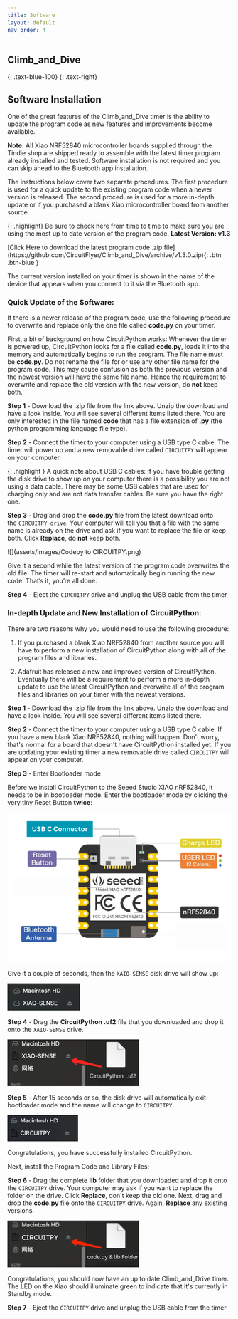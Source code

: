 ```yaml
---
title: Software
layout: default
nav_order: 4
---
```


## **Climb_and_Dive** ##
{: .text-blue-100}
{: .text-right}

## Software Installation ##

One of the great features of the Climb_and_Dive timer is the ability to update the program code as new features and improvements become available.

**Note:** All Xiao NRF52840 microcontroller boards supplied through the Tindie shop are shipped ready to assemble with the latest timer program already installed and tested.  Software installation is not required and you can skip ahead to the Bluetooth app installation.

The instructions below cover two separate procedures.  The first procedure is used for a quick update to the existing program code when a newer version is released.  The second procedure is used for a more in-depth update or if you purchased a blank Xiao microcontroller board from another source.

{: .highlight}
Be sure to check here from time to time to make sure you are using the most up to date version of the program code.  **Latest Version: v1.3**

<span class="fs-6">
[Click Here to download the latest program code .zip file](https://github.com/CircuitFlyer/Climb_and_Dive/archive/v1.3.0.zip){: .btn .btn-blue }
</span>

The current version installed on your timer is shown in the name of the device that appears when you connect to it via the Bluetooth app.

### Quick Update of the Software: ###

If there is a newer release of the program code, use the following procedure to overwrite and replace only the one file called **code.py** on your timer.

First, a bit of background on how CircuitPython works: Whenever the timer is powered up, CircuitPython looks for a file called **code.py**, loads it into the memory and automatically begins to run the program.  The file name must be **code.py**.  Do not rename the file for or use any other file name for the program code.  This may cause confusion as both the previous version and the newest version will have the same file name.  Hence the requirement to overwrite and replace the old version with the new version, do **not** keep both.

**Step 1** - Download the .zip file from the link above.  Unzip the download and have a look inside.  You will see several different items listed there.  You are only interested in the file named **code** that has a file extension of **.py** (the python programming language file type).

**Step 2** - Connect the timer to your computer using a USB type C cable.  The timer will power up and a new removable drive called `CIRCUITPY` will appear on your computer.

{: .highlight }
A quick note about USB C cables: If you have trouble getting the disk drive to show up on your computer there is a possibility you are not using a data cable.  There may be some USB cables that are used for charging only and are not data transfer cables.  Be sure you have the right one.

**Step 3** - Drag and drop the **code.py** file from the latest download onto the `CIRCUITPY drive`. Your computer will tell you that a file with the same name is already on the drive and ask if you want to replace the file or keep both. Click **Replace**, do **not** keep both.

![](assets/images/Codepy to CIRCUITPY.png)

Give it a second while the latest version of the program code overwrites the old file.  The timer will re-start and automatically begin running the new code.  That’s it, you’re all done.  

**Step 4** - Eject the `CIRCUITPY` drive and unplug the USB cable from the timer

### In-depth Update and New Installation of CircuitPython: ###

There are two reasons why you would need to use the following procedure:

1) If you purchased a blank Xiao NRF52840 from another source you will have to perform a new installation of CircuitPython along with all of the program files and libraries.

2) Adafruit has released a new and improved version of CircuitPython. Eventually there will be a requirement to perform a more in-depth update to use the latest CircuitPython and overwrite all of the program files and libraries on your timer with the newest versions.

**Step 1** - Download the .zip file from the link above.  Unzip the download and have a look inside.  You will see several different items listed there.

**Step 2** - Connect the timer to your computer using a USB type C cable.  If you have a new blank Xiao NRF52840, nothing will happen. Don't worry, that's normal for a board that doesn't have CircuitPython installed yet.  If you are updating your existing timer a new removable drive called `CIRCUITPY` will appear on your computer.

**Step 3** - Enter Bootloader mode<br>

Before we install CircuitPython to the Seeed Studio XIAO nRF52840, it needs to be in bootloader mode. Enter the bootloader mode by clicking the very tiny Reset Button **twice**:

![](assets/images/XiaoBle.png)

Give it a couple of seconds, then the `XAIO-SENSE` disk drive will show up:

![](assets/images/Xiao-sense.png)

**Step 4** - Drag the **CircuitPython .uf2** file that you downloaded and drop it onto the `XAIO-SENSE` drive.<br>

![](assets/images/Xiao-circuitpython.png)

**Step 5** - After 15 seconds or so, the disk drive will automatically exit bootloader mode and the name will change to `CIRCUITPY`.

![](assets/images/Xiao-circuitpy.png)

Congratulations, you have successfully installed CircuitPython.  

Next, install the Program Code and Library Files:

**Step 6** - Drag the complete **lib** folder that you downloaded and drop it onto the `CIRCUITPY` drive.  Your computer may ask if you want to replace the folder on the drive. Click **Replace**, don't keep the old one.  Next, drag and drop the **code.py** file onto the `CIRCUITPY` drive.  Again, **Replace** any existing versions.

![](assets/images/Code-circuitpy.png)

Congratulations, you should now have an up to date Climb_and_Drive timer.  The LED on the Xiao should illuminate green to indicate that it's currently in Standby mode.

**Step 7** - Eject the `CIRCUITPY` drive and unplug the USB cable from the timer
